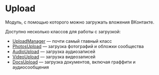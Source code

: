 # Upload
Модуль, с помощью которого можно загружать вложения ВКонтакте.

Доступно несколько классов для работы с загрузкой:
* [UploadManager](manager.md) — почти самый главный класс
* [PhotosUpload](photos.md) — загрузка фотографий и обложки сообщества
* [AudioUpload](audio.md) — загрузка аудиозаписей
* [VideoUpload](video.md) — загрузка видеозаписей
* [DocsUpload](docs.md) — загрузка документов, включая граффити и аудиосообщения